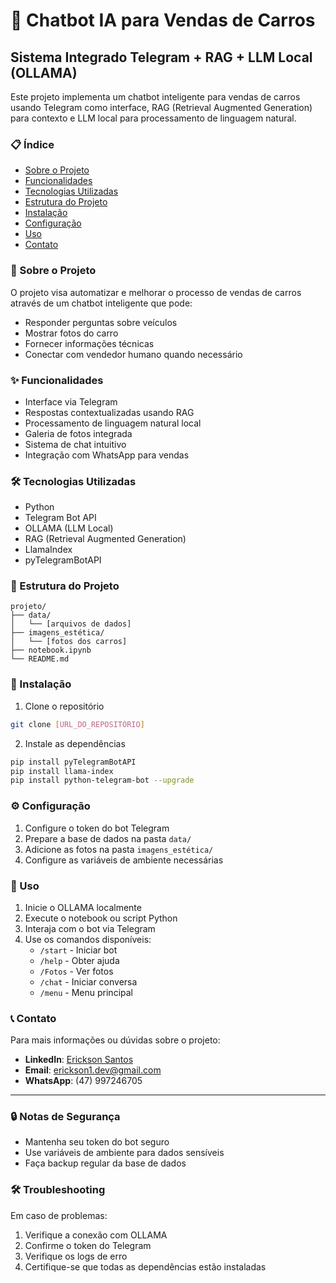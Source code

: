 # 🤖 Chatbot IA para Vendas de Carros
## Sistema Integrado Telegram + RAG + LLM Local (OLLAMA)

Este projeto implementa um chatbot inteligente para vendas de carros usando Telegram como interface, RAG (Retrieval Augmented Generation) para contexto e LLM local para processamento de linguagem natural.

### 📋 Índice
- [Sobre o Projeto](#sobre-o-projeto)
- [Funcionalidades](#funcionalidades)
- [Tecnologias Utilizadas](#tecnologias-utilizadas)
- [Estrutura do Projeto](#estrutura-do-projeto)
- [Instalação](#instalação)
- [Configuração](#configuração)
- [Uso](#uso)
- [Contato](#contato)

### 🎯 Sobre o Projeto
O projeto visa automatizar e melhorar o processo de vendas de carros através de um chatbot inteligente que pode:
- Responder perguntas sobre veículos
- Mostrar fotos do carro
- Fornecer informações técnicas
- Conectar com vendedor humano quando necessário

### ✨ Funcionalidades
- Interface via Telegram
- Respostas contextualizadas usando RAG
- Processamento de linguagem natural local
- Galeria de fotos integrada
- Sistema de chat intuitivo
- Integração com WhatsApp para vendas

### 🛠️ Tecnologias Utilizadas
- Python
- Telegram Bot API
- OLLAMA (LLM Local)
- RAG (Retrieval Augmented Generation)
- LlamaIndex
- pyTelegramBotAPI

### 📁 Estrutura do Projeto
```
projeto/
├── data/
│   └── [arquivos de dados]
├── imagens_estética/
│   └── [fotos dos carros]
├── notebook.ipynb
└── README.md
```

### 🚀 Instalação
1. Clone o repositório
```bash
git clone [URL_DO_REPOSITÓRIO]
```

2. Instale as dependências
```bash
pip install pyTelegramBotAPI
pip install llama-index
pip install python-telegram-bot --upgrade
```

### ⚙️ Configuração
1. Configure o token do bot Telegram
2. Prepare a base de dados na pasta `data/`
3. Adicione as fotos na pasta `imagens_estética/`
4. Configure as variáveis de ambiente necessárias

### 📖 Uso
1. Inicie o OLLAMA localmente
2. Execute o notebook ou script Python
3. Interaja com o bot via Telegram
4. Use os comandos disponíveis:
   - `/start` - Iniciar bot
   - `/help` - Obter ajuda
   - `/Fotos` - Ver fotos
   - `/chat` - Iniciar conversa
   - `/menu` - Menu principal

### 📞 Contato
Para mais informações ou dúvidas sobre o projeto:

- **LinkedIn**: [Erickson Santos](www.linkedin.com/in/erickson-santos-36a607318)
- **Email**: erickson1.dev@gmail.com
- **WhatsApp**: (47) 997246705

---

### 🔒 Notas de Segurança
- Mantenha seu token do bot seguro
- Use variáveis de ambiente para dados sensíveis
- Faça backup regular da base de dados

### 🛠️ Troubleshooting
Em caso de problemas:
1. Verifique a conexão com OLLAMA
2. Confirme o token do Telegram
3. Verifique os logs de erro
4. Certifique-se que todas as dependências estão instaladas
